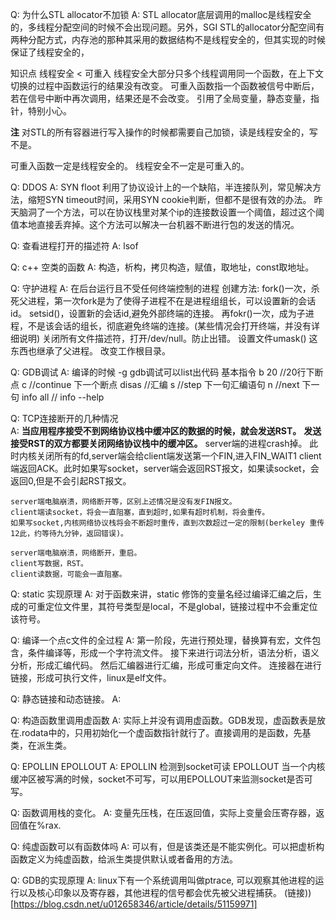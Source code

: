 Q: 为什么STL allocator不加锁
A: STL allocator底层调用的malloc是线程安全的，多线程分配空间的时候不会出现问题。另外，SGI STL的allocator分配空间有两种分配方式，内存池的那种其采用的数据结构不是线程安全的，但其实现的时候保证了线程安全的，

知识点 线程安全 < 可重入
线程安全大部分只多个线程调用同一个函数，在上下文切换的过程中函数运行的结果没有改变。
可重入函数指一个函数被信号中断后，若在信号中断中再次调用，结果还是不会改变。
引用了全局变量，静态变量，指针，特别小心。


**注** 对STL的所有容器进行写入操作的时候都需要自己加锁，读是线程安全的，写不是。


可重入函数一定是线程安全的。
线程安全不一定是可重入的。


Q: DDOS
A: SYN floot 利用了协议设计上的一个缺陷，半连接队列，常见解决方法，缩短SYN timeout时间，采用SYN cookie判断，但都不是很有效的办法。
昨天脑洞了一个方法，可以在协议栈里对某个ip的连接数设置一个阈值，超过这个阈值本地直接丢弃掉。这个方法可以解决一台机器不断进行包的发送的情况。



Q: 查看进程打开的描述符 
A: lsof


Q: c++ 空类的函数
A: 构造，析构，拷贝构造，赋值，取地址，const取地址。

Q: 守护进程
A: 在后台运行且不受任何终端控制的进程
创建方法: fork()一次，杀死父进程，第一次fork是为了使得子进程不在是进程组组长，可以设置新的会话id。
        setsid()，设置新的会话id,避免外部终端的连接。
        再fokr()一次，成为子进程，不是该会话的组长，彻底避免终端的连接。(某些情况会打开终端，并没有详细说明)
        关闭所有文件描述符，打开/dev/null。防止出错。
        设置文件umask() 这东西也继承了父进程。
        改变工作根目录。


Q: GDB调试
A: 编译的时候 -g  gdb调试可以list出代码
    基本指令
    b 20 //20行下断点
    c //continue 下一个断点
    disas //汇编
    s //step 下一句汇编语句
    n //next 下一句
    info all // info --help



Q:  TCP连接断开的几种情况    
A:  **当应用程序接受不到网络协议栈中缓冲区的数据的时候，就会发送RST。**
    **发送接受RST的双方都要关闭网络协议栈中的缓冲区。**
    server端的进程crash掉。
    此时内核关闭所有的fd,server端会给client端发送第一个FIN,进入FIN_WAIT1
    client端返回ACK。此时如果写socket，server端会返回RST报文，如果读socket，会返回0,但是不会引起RST报文。

    server端电脑崩溃，网络断开等，区别上述情况是没有发FIN报文。
    client端读socket，将会一直阻塞，直到超时,如果有超时机制，将会重传。
    如果写socket,内核网络协议栈将会不断超时重传，直到次数超过一定的限制(berkeley 重传12此，约等待九分钟，返回错误)。

    server端电脑崩溃，网络断开，重启。
    client写数据，RST。
    client读数据，可能会一直阻塞。


Q:  static 实现原理
A:  对于函数来讲，static 修饰的变量名经过编译汇编之后，生成的可重定位文件里，其符号类型是local，不是global，链接过程中不会重定位该符号。

Q:  编译一个点c文件的全过程
A:  第一阶段，先进行预处理，替换算有宏，文件包含，条件编译等，形成一个字符流文件。
    接下来进行词法分析，语法分析，语义分析，形成汇编代码。
    然后汇编器进行汇编，形成可重定向文件。
    连接器在进行链接，形成可执行文件，linux是elf文件。

Q:  静态链接和动态链接。
A:  




Q:  构造函数里调用虚函数
A:  实际上并没有调用虚函数。GDB发现，虚函数表是放在.rodata中的，只用初始化一个虚函数指针就行了。直接调用的是函数，先基类，在派生类。

Q:  EPOLLIN EPOLLOUT
A:  EPOLLIN 检测到socket可读
    EPOLLOUT 当一个内核缓冲区被写满的时候，socket不可写，可以用EPOLLOUT来监测socket是否可写。

Q:  函数调用栈的变化。
A:  变量先压栈，在压返回值，实际上变量会压寄存器，返回值在%rax.

Q:  纯虚函数可以有函数体吗
A:  可以有，但是该类还是不能实例化。可以把虚析构函数定义为纯虚函数，给派生类提供默认或者备用的方法。

Q:  GDB的实现原理
A:  linux下有一个系统调用叫做ptrace, 可以观察其他进程的运行以及核心印象以及寄存器，其他进程的信号都会优先被父进程捕获。
    (链接))[https://blog.csdn.net/u012658346/article/details/51159971]